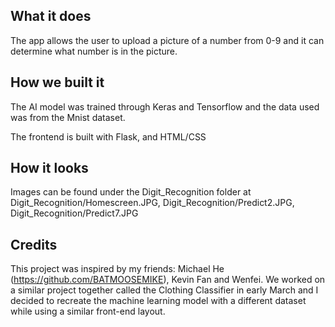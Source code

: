 ## What it does

The app allows the user to upload a picture of a number from 0-9 and it can determine what number is in the picture. 

## How we built it

The AI model was trained through Keras and Tensorflow and the data used was from the Mnist dataset. 

The frontend is built with Flask, and HTML/CSS

## How it looks 

Images can be found under the Digit_Recognition folder at Digit_Recognition/Homescreen.JPG, Digit_Recognition/Predict2.JPG, Digit_Recognition/Predict7.JPG

## Credits 

This project was inspired by my friends: Michael He (https://github.com/BATMOOSEMIKE), Kevin Fan and Wenfei. We worked on a similar project together called the Clothing Classifier in early March and I decided to recreate the machine learning model with a different dataset while using a similar front-end layout. 



